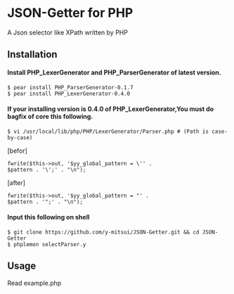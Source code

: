 JSON-Getter for PHP
==========
A Json selector like XPath written by PHP

## Installation

#### Install PHP_LexerGenerator and PHP_ParserGenerator of latest version.  

    $ pear install PHP_ParserGenerator-0.1.7  
    $ pear install PHP_LexerGenerator-0.4.0  
    
#### If your installing version is 0.4.0 of PHP_LexerGenerator,You must do bagfix of core this following.  

    $ vi /usr/local/lib/php/PHP/LexerGenerator/Parser.php # (Path is case-by-case)  
    
[befor]  

    fwrite($this->out, '$yy_global_pattern = \'' .  
    $pattern . '\';' . "\n");  

[after]  

    fwrite($this->out, '$yy_global_pattern = "' .  
    $pattern . '";' . "\n");  


#### Input this following on shell  
    
    $ git clone https://github.com/y-mitsui/JSON-Getter.git && cd JSON-Getter
    $ phplemon selectParser.y  

<!--
$ phplemon selectParser.y
Could not open input file: /usr/local/bin/PHP/ParserGenerator/cli.php
$ sudo vim `which phplemon`
#before
exec $PHP -C -q $INCARG -d open_basedir="" -d safe_mode=0 -d register_argc_argv="On" -d auto_prepend_file="" -d auto_append_file="" $INCDIR/PHP/ParserGenerator/cli.php "$@"
#after
exec $PHP -C -q $INCARG -d open_basedir="" -d safe_mode=0 -d register_argc_argv="On" -d auto_prepend_file="" -d auto_append_file="" /usr/local/lib/php/PHP/ParserGenerator/cli.php "$@"
-->
## Usage
Read example.php
